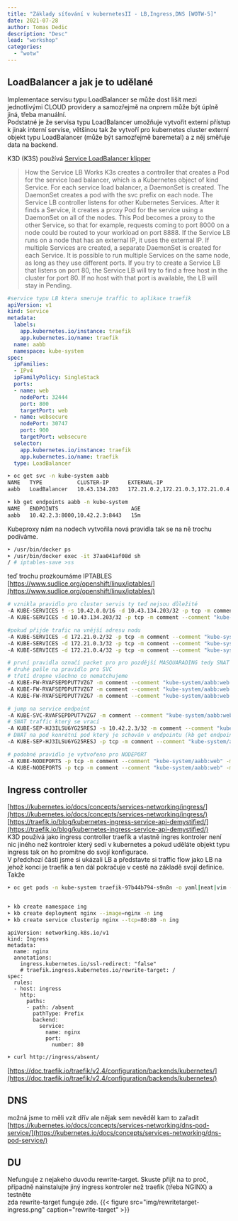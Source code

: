 ```yaml
---
title: "Základy síťování v kubernetesII - LB,Ingress,DNS [WOTW-5]"
date: 2021-07-28
author: Tomas Dedic
description: "Desc"
lead: "workshop"
categories:
  - "wotw"
---
```


## LoadBalancer a jak je to udělané
Implementace servisu typu LoadBalancer se může dost lišit mezi jednotlivými CLOUD providery a samozřejmě na onprem může být úplně jiná, třeba manuální.  
Podstatné je že servisa typu LoadBalancer umožňuje vytvořit externí přístup k jinak interní servise, většinou tak že vytvoří pro kubernetes cluster externí objekt typu LoadBalancer (může být samozřejmě baremetal) a z něj směřuje data na backend.  


K3D (K3S) používá [Service LoadBalancer klipper](https://rancher.com/docs/k3s/latest/en/networking/?query=servicelb)  
> How the Service LB Works
> K3s creates a controller that creates a Pod for the service load balancer, which is a Kubernetes object of kind Service.
> For each service load balancer, a DaemonSet is created. The DaemonSet creates a pod with the svc prefix on each node.
> The Service LB controller listens for other Kubernetes Services. After it finds a Service, it creates a proxy Pod for the service using a DaemonSet on all of the nodes. This Pod becomes a proxy to the other Service, so that for example, requests coming to port 8000 on a node could be routed to your workload on port 8888.
> If the Service LB runs on a node that has an external IP, it uses the external IP.
> If multiple Services are created, a separate DaemonSet is created for each Service.
> It is possible to run multiple Services on the same node, as long as they use different ports.
> If you try to create a Service LB that listens on port 80, the Service LB will try to find a free host in the cluster for port 80. If no host with that port is available, the LB will stay in Pending.

```yaml
#service typu LB ktera smeruje traffic to aplikace traefik 
apiVersion: v1
kind: Service
metadata:
  labels:
    app.kubernetes.io/instance: traefik
    app.kubernetes.io/name: traefik
  name: aabb
  namespace: kube-system
spec:
  ipFamilies:
  - IPv4
  ipFamilyPolicy: SingleStack
  ports:
  - name: web
    nodePort: 32444
    port: 800
    targetPort: web
  - name: websecure
    nodePort: 30747
    port: 900
    targetPort: websecure
  selector:
    app.kubernetes.io/instance: traefik
    app.kubernetes.io/name: traefik
  type: LoadBalancer
```
```sh
➤ oc get svc -n kube-system aabb
NAME   TYPE           CLUSTER-IP      EXTERNAL-IP                        PORT(S)                       AGE
aabb   LoadBalancer   10.43.134.203   172.21.0.2,172.21.0.3,172.21.0.4   800:32444/TCP,900:30747/TCP   12m

➤ kb get endpoints aabb -n kube-system
NAME   ENDPOINTS                       AGE
aabb   10.42.2.3:8000,10.42.2.3:8443   15m
```
Kubeproxy nám na nodech vytvořila nová pravidla tak se na ně trochu podíváme.
```sh
➤ /usr/bin/docker ps
➤ /usr/bin/docker exec -it 37aa041af08d sh
/ # iptables-save >ss
```
teď trochu prozkoumáme IPTABLES  
[https://www.sudlice.org/openshift/linux/iptables/](https://www.sudlice.org/openshift/linux/iptables/)
```sh
# vznikla pravidlo pro cluster servis ty teď nejsou důležité
-A KUBE-SERVICES ! -s 10.42.0.0/16 -d 10.43.134.203/32 -p tcp -m comment --comment "kube-system/aabb:web cluster IP" -m tcp --dport 800 -j KUBE-MARK-MASQ
-A KUBE-SERVICES -d 10.43.134.203/32 -p tcp -m comment --comment "kube-system/aabb:web cluster IP" -m tcp --dport 800 -j KUBE-SVC-RVAFSEPDPUT7VZG7

#pokud přijde trafic na vnější adresu nodu 
-A KUBE-SERVICES -d 172.21.0.2/32 -p tcp -m comment --comment "kube-system/aabb:web loadbalancer IP" -m tcp --dport 800 -j KUBE-FW-RVAFSEPDPUT7VZG7
-A KUBE-SERVICES -d 172.21.0.3/32 -p tcp -m comment --comment "kube-system/aabb:web loadbalancer IP" -m tcp --dport 800 -j KUBE-FW-RVAFSEPDPUT7VZG7
-A KUBE-SERVICES -d 172.21.0.4/32 -p tcp -m comment --comment "kube-system/aabb:web loadbalancer IP" -m tcp --dport 800 -j KUBE-FW-RVAFSEPDPUT7VZG7

# první pravidla označí packet pro pro pozdější MASQUARADING tedy SNAT (aplikace v podu tak neuvidí naší reálnou IP adresu)
# druhé pošle na pravidlo pro SVC
# třetí dropne všechno co nematchujeme
-A KUBE-FW-RVAFSEPDPUT7VZG7 -m comment --comment "kube-system/aabb:web loadbalancer IP" -j KUBE-MARK-MASQ
-A KUBE-FW-RVAFSEPDPUT7VZG7 -m comment --comment "kube-system/aabb:web loadbalancer IP" -j KUBE-SVC-RVAFSEPDPUT7VZG7
-A KUBE-FW-RVAFSEPDPUT7VZG7 -m comment --comment "kube-system/aabb:web loadbalancer IP" -j KUBE-MARK-DROP

# jump na service endpoint
-A KUBE-SVC-RVAFSEPDPUT7VZG7 -m comment --comment "kube-system/aabb:web" -j KUBE-SEP-HJ3ILSU6YG25RESJ
# SNAT traffic který se vrací
-A KUBE-SEP-HJ3ILSU6YG25RESJ -s 10.42.2.3/32 -m comment --comment "kube-system/aabb:web" -j KUBE-MARK-MASQ
# DNAT na pod konrétní pod který je schován v endpointu (kb get endpoints)
-A KUBE-SEP-HJ3ILSU6YG25RESJ -p tcp -m comment --comment "kube-system/aabb:web" -m tcp -j DNAT --to-destination 10.42.2.3:8000

# podobné pravidlo je vytvořeno pro NODEPORT
-A KUBE-NODEPORTS -p tcp -m comment --comment "kube-system/aabb:web" -m tcp --dport 32444 -j KUBE-MARK-MASQ
-A KUBE-NODEPORTS -p tcp -m comment --comment "kube-system/aabb:web" -m tcp --dport 32444 -j KUBE-SVC-RVAFSEPDPUT7VZG7
```

## Ingress controller
[https://kubernetes.io/docs/concepts/services-networking/ingress/](https://kubernetes.io/docs/concepts/services-networking/ingress/)  
[https://traefik.io/blog/kubernetes-ingress-service-api-demystified/](https://traefik.io/blog/kubernetes-ingress-service-api-demystified/)  
K3D používá jako ingress controller traefik a vlastně ingres kontroler není nic jiného než kontroler který sedí v kubernetes a pokud uděláte objekt typu ingress tak on ho promítne do svojí konfigurace.  
V předchozí části jsme si ukázali LB a představte si traffic flow jako LB na jehož konci je traefik a ten dál pokračuje v cestě na základě svojí definice.  
Takže 
```sh
➤ oc get pods -n kube-system traefik-97b44b794-s9n8n -o yaml|neat|vim -


➤ kb create namespace ing
➤ kb create deployment nginx --image=nginx -n ing
➤ kb create service clusterip nginx --tcp=80:80 -n ing

```
```ing
apiVersion: networking.k8s.io/v1
kind: Ingress
metadata:
  name: nginx
  annotations:
    ingress.kubernetes.io/ssl-redirect: "false"
    # traefik.ingress.kubernetes.io/rewrite-target: /
spec:
  rules:
  - host: ingress
    http:
      paths:
      - path: /absent
        pathType: Prefix
        backend:
          service:
            name: nginx
            port:
              number: 80
```
```sh
➤ curl http://ingress/absent/
```
[https://doc.traefik.io/traefik/v2.4/configuration/backends/kubernetes/](https://doc.traefik.io/traefik/v2.4/configuration/backends/kubernetes/)  

##  DNS
možná jsme to měli vzít dřív ale nějak sem nevěděl kam to zařadit  
[https://kubernetes.io/docs/concepts/services-networking/dns-pod-service/](https://kubernetes.io/docs/concepts/services-networking/dns-pod-service/)  

## DU
Nefunguje z nejakeho duvodu rewrite-target. Skuste přijít na to proč, případně nainstalujte jiný ingress kontroler než traefik (třeba NGINX) a testněte  
zda rewrite-target funguje zde.
{{< figure src="img/rewritetarget-ingress.png" caption="rewrite-target" >}}
